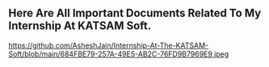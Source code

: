 ## Here Are All Important Documents Related To My Internship At KATSAM Soft.


https://github.com/AsheshJain/Internship-At-The-KATSAM-Soft/blob/main/684FBE79-257A-49E5-AB2C-76FD9B7969E9.jpeg
